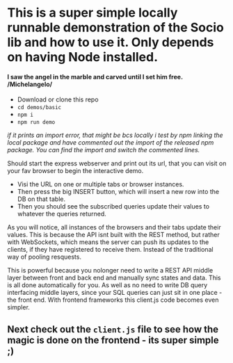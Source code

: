 # This is a super simple locally runnable demonstration of the Socio lib and how to use it. Only depends on having Node installed.

#### I saw the angel in the marble and carved until I set him free. /Michelangelo/

* Download or clone this repo
* ```cd demos/basic```
* ```npm i```
* ```npm run demo```

_if it prints an import error, that might be bcs locally i test by npm linking the local package and have commented out the import of the released npm package. You can find the import and switch the commented lines._

Should start the express webserver and print out its url, that you can visit on your fav browser to begin the interactive demo.

* Visi the URL on one or multiple tabs or browser instances. 
* Then press the big INSERT button, which will insert a new row into the DB on that table. 
* Then you should see the subscribed queries update their values to whatever the queries returned.

As you will notice, all instances of the browsers and their tabs update their values. This is because the API isnt built with the REST method, but rather with WebSockets, which means the server can push its updates to the clients, if they have registered to receive them. Instead of the traditional way of pooling resquests.

This is powerful because you nolonger need to write a REST API middle layer between front and back end and manually sync states and data. This is all done automatically for you. As well as no need to write DB query interfacing middle layers, since your SQL queries can just sit in one place - the front end. With frontend frameworks this client.js code becomes even simpler.

## Next check out the ``client.js`` file to see how the magic is done on the frontend - its super simple ;)